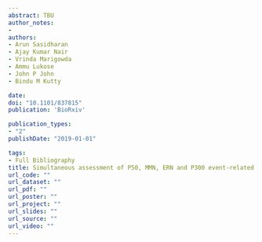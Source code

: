 ```yaml
---
abstract: TBU
author_notes:
- 
authors:
- Arun Sasidharan
- Ajay Kumar Nair
- Vrinda Marigowda
- Ammu Lukose
- John P John
- Bindu M Kutty

date: 
doi: "10.1101/837815"
publication: 'BioRxiv'

publication_types:
- "2"
publishDate: "2019-01-01" 

tags:
- Full Bibliography
title: Simultaneous assessment of P50, MMN, ERN and P300 event-related potentials among patients with Schizophrenia–an exploratory study
url_code: ""
url_dataset: ""
url_pdf: ""
url_poster: ""
url_project: ""
url_slides: ""
url_source: ""
url_video: ""
---
```

